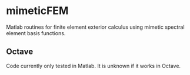 # mimeticFEM
Matlab routines for finite element exterior calculus using mimetic spectral element basis functions.

## Octave
Code currently only tested in Matlab. It is unknown if it works in Octave.
